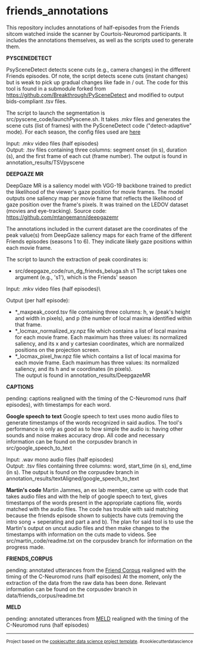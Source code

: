 friends_annotations
==============================
This repository includes annotations of half-episodes from the Friends sitcom watched inside the scanner by Courtois-Neuromod participants. It includes the annotations themselves, as well as the scripts used to generate them.



**PYSCENEDETECT**

PsySceneDetect detects scene cuts (e.g., camera changes) in the different Friends episodes. Of note, the script detects scene cuts (instant changes) but is weak to pick up gradual changes like fade in / out. The code for this tool is found in a submodule forked from https://github.com/Breakthrough/PySceneDetect and modified to output bids-compliant .tsv files.

The script to launch the segmentation is src/pyscene_code/launchPyscene.sh. It takes .mkv files and generates the scene cuts (list of frames) with the PySceneDetect code ("detect-adaptive" mode). For each season, the config files used are <a href="https://github.com/courtois-neuromod/PySceneDetect/tree/dev/config">here</a>

Input: .mkv video files (half episodes)\
Output: .tsv files containing three columns: segment onset (in s), duration (s), and the first frame of each cut (frame number). The output is found in annotation_results/TSVpyscene


**DEEPGAZE MR**

DeepGaze MR is a saliency model with VGG-19 backbone trained to predict the likelihood of the viewer's gaze position for movie frames.
The model outputs one saliency map per movie frame that reflects the likelihood of gaze position over the frame's pixels.
It was trained on the LEDOV dataset (movies and eye-tracking).
Source code: https://github.com/mtangemann/deepgazemr

The annotations included in the current dataset are the coordinates of the peak value(s) from DeepGaze saliency maps for each frame
of the different Friends episodes (seasons 1 to 6). They indicate likely gaze positions within each movie frame.

The script to launch the extraction of peak coordinates is:
 - src/deepgaze_code/run_dg_friends_beluga.sh s1
 The script takes one argument (e.g., 's1'), which is the Friends' season

Input: .mkv video files (half episodes)\

Output (per half episode):  
- *_maxpeak_coord.tsv file containing three columns: h, w (peak's height and width in pixels), and p (the number of local maxima identified within that frame.
- *_locmax_normalized_xy.npz file which contains a list of local maxima for each movie frame. Each maximum has three values: its normalized saliency, and its x and y cartesian coordinates, which are normalized positions on the projection screen.
- *_locmax_pixel_hw.npz file which contains a list of local maxima for each movie frame. Each maximum has three values: its normalized saliency, and its h and w coordinates (in pixels).\
The output is found in annotation_results/DeepgazeMR


**CAPTIONS**

pending: captions realigned with the timing of the C-Neuromod runs (half episodes), with timestamps for each word.


**Google speech to text**
Google speech to text uses mono audio files to generate timestamps of the words recognized in said audios. The tool's performance is only as good as to how simple the audio is: having other sounds and noise makes accuracy drop. All code and necessary information can be found on the corpusdev branch in src/google_speech_to_text

Input: .wav mono audio files (half episodes)\
Output: .tsv files containing three columns: word, start_time (in s), end_time (in s). The output is found on the corpusdev branch in annotation_results/textAligned/google_speech_to_text



**Martin's code**
Martin Jammes, an ex lab member, came up with code that takes audio files and with the help of google speech to text, gives timestamps of the words present in the appropriate captions file, words matched with the audio files. The code has trouble with said matching because the friends episode shown to subjects have cuts (removing the intro song + seperating and part a and b). The plan for said tool is to use the Martin's output on uncut audio files and then make changes to the timestamps with information on the cuts made to videos. See src/martin_code/readme.txt on the corpusdev branch for information on the progress made.



**FRIENDS_CORPUS**

pending: annotated utterances from the <a href="https://convokit.cornell.edu/documentation/friends.html">Friend Corpus</a> realigned with the timing of the C-Neuromod runs (half episodes)
At the moment, only the extraction of the data from the raw data has been done. Relevant information can be found on the corpusdev branch in  data/friends_corpus/readme.txt


**MELD**

pending: annotated utterances from <a href="https://affective-meld.github.io/">MELD</a> realigned with the timing of the C-Neuromod runs (half episodes)



--------

<p><small>Project based on the <a target="_blank" href="https://drivendata.github.io/cookiecutter-data-science/">cookiecutter data science project template</a>. #cookiecutterdatascience</small></p>
